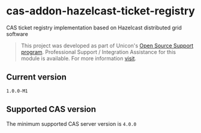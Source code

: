 cas-addon-hazelcast-ticket-registry
===================================

CAS ticket registry implementation based on Hazelcast distributed grid software

> This project was developed as part of Unicon's [Open Source Support program](https://unicon.net/opensource).
Professional Support / Integration Assistance for this module is available. For more information [visit](https://unicon.net/opensource/cas).

## Current version
`1.0.0-M1`

## Supported CAS version
The minimum supported CAS server version is `4.0.0`
